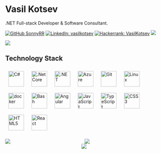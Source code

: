 # Vasil Kotsev

.NET Full-stack Developer & Software Consultant.	

[![GitHub SonnyRR](https://img.shields.io/github/followers/SonnyRR?label=follow&style=social)](https://github.com/SonnyRR)
[![LinkedIn: vasilkotsev](https://img.shields.io/badge/-vasil.kotsev-blue?style=plastic&logo=Linkedin&logoColor=white&link=https://www.linkedin.com/in/vasilkotsev/)](https://www.linkedin.com/in/vasilkotsev/)
[![Hackerrank: VasilKotsev](https://img.shields.io/badge/-VasilKotsev-black?style=plastic&logo=hackerrank&logoColor=green&text=black&link=https://www.hackerrank.com/VasilKotsev)](https://www.hackerrank.com/VasilKotsev)
![](https://gitwar.herokuapp.com/badge?username=sonnyrr&style=plastic&color=green)

![](http://estruyf-github.azurewebsites.net/api/VisitorHit?user=SonnyRR&repo=SonnyRR&countColorcountColor&countColor=%232aa889)

## Technology Stack
<div>
<img style="margin: 10px" src="https://profilinator.rishav.dev/skills-assets/csharp-original.svg" alt="C#" height="50" />
<img style="margin: 10px" src="https://profilinator.rishav.dev/skills-assets/dotnetcore.png" alt=".Net Core" height="50" />
<img style="margin: 10px" src="https://profilinator.rishav.dev/skills-assets/dot-net-original-wordmark.svg" alt=".NET" height="50" />
<img style="margin: 10px" src="https://profilinator.rishav.dev/skills-assets/microsoft_azure-icon.svg" alt="Azure" height="50" />
<img style="margin: 10px" src="https://profilinator.rishav.dev/skills-assets/git-scm-icon.svg" alt="Git" height="50" />
<img style="margin: 10px" src="https://profilinator.rishav.dev/skills-assets/linux-original.svg" alt="Linux" height="50" />
<img style="margin: 10px" src="https://profilinator.rishav.dev/skills-assets/docker-original-wordmark.svg" alt="docker" height="50" />
<img style="margin: 10px" src="https://profilinator.rishav.dev/skills-assets/gnu_bash-icon.svg" alt="Bash" height="50" />
<img style="margin: 10px" src="https://profilinator.rishav.dev/skills-assets/angularjs-original.svg" alt="Angular" height="50" />
<img style="margin: 10px" src="https://profilinator.rishav.dev/skills-assets/javascript-original.svg" alt="JavaScript" height="50" />
<img style="margin: 10px" src="https://profilinator.rishav.dev/skills-assets/typescript-original.svg" alt="TypeScript" height="50" />
<img style="margin: 10px" src="https://profilinator.rishav.dev/skills-assets/css3-original-wordmark.svg" alt="CSS3" height="50" />
<img style="margin: 10px" src="https://profilinator.rishav.dev/skills-assets/html5-original-wordmark.svg" alt="HTML5" height="50" />
<img style="margin: 10px" src="https://profilinator.rishav.dev/skills-assets/react-original-wordmark.svg" alt="React" height="50" />
</div>
<br/>

<div align="center" sty>
    <img src="https://github-readme-stats.vercel.app/api?username=sonnyrr&show_icons=true&count_private=true&hide_border=true&theme=gotham&bg_color=00000000" align="left" />
    <img src="https://github-readme-stats.vercel.app/api/top-langs/?username=SonnyRR&theme=gotham&hide_border=true&bg_color=00000000">
</div>
<div align="center">
 <img src="https://github-readme-streak-stats.herokuapp.com?user=sonnyrr&theme=gotham&hide_border=true&background=FFFFFF00">
</div>

